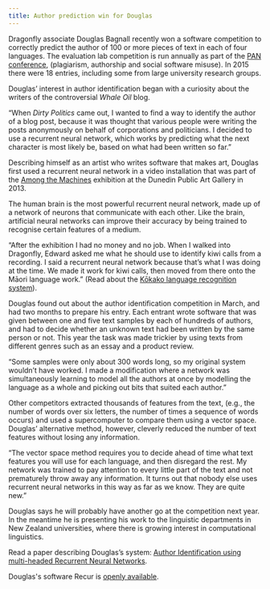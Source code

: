```yaml
---
title: Author prediction win for Douglas 
---
```


Dragonfly associate Douglas Bagnall recently won a software competition to correctly predict the 
author of 100 or more pieces of text in each of four languages. The evaluation lab competition 
is run annually as part of the [PAN conference](http://www.uni-weimar.de/medien/webis/events/pan-15/pan15-web/), (plagiarism, authorship and social software 
misuse). In 2015 there were 18 entries, including some from large university research 
groups.

<!--more-->

Douglas’ interest in author identification began with a curiosity about the writers of the 
controversial *Whale Oil* blog. 

“When *Dirty Politics* came out, I wanted to find a way to identify the author of a blog post, 
because it was thought that various people were writing the posts anonymously on behalf of 
corporations and politicians. I decided to use a recurrent neural network, which works by 
predicting what the next character is most likely be, based on what had been written so far.”

Describing himself as an artist who writes software that makes art, Douglas first used a 
recurrent neural network in a video installation that was part of the [Among the Machines]( 
http://dunedin.art.museum/exhibitions/future/australian_and_nz_artists) exhibition at the 
Dunedin Public Art Gallery in 2013. 

The human brain is the most powerful recurrent neural network, made up of a network of 
neurons that communicate with each other. Like the brain, artificial neural networks can 
improve their accuracy by being trained to recognise certain features of a medium. 

“After the exhibition I had no money and no job. When I walked into Dragonfly, Edward asked 
me what he should use to identify kiwi calls from a recording. I said a recurrent neural network 
because that’s what I was doing at the time. We made it work for kiwi calls, then moved from 
there onto the Māori language work.” (Read about the [Kōkako language recognition system](/news/2015-09-04-kokako-launch.html)).

Douglas found out about the author identification competition in March, and had two months 
to prepare his entry. Each entrant wrote software that was  given between one 
and five text samples by each of hundreds of authors, and had to decide whether 
an unknown text had been written by the same person or not. This year the task was 
made trickier by using texts from different genres such as an essay and a product review. 

“Some samples were only about 300 words long, so my original system wouldn’t have 
worked. I made a modification where a network was simultaneously learning to model all the 
authors at once by modelling the language as a whole and picking out bits that suited each 
author.”

Other competitors extracted thousands of features from the text, (e.g., the number of words 
over six letters, the number of times a sequence of words occurs) and used a supercomputer 
to compare them using a vector space. Douglas’ alternative method, however, 
cleverly reduced the number of text features without losing any information. 

“The vector space method requires you to decide ahead of time what text features you will 
use for each language, and then disregard the rest. My network was trained to pay attention 
to every little part of the text and not prematurely throw away any information. It turns out that 
nobody else uses recurrent neural networks in this way as far as we know. They are quite 
new.” 

Douglas says he will probably have another go at the competition next year. In the meantime 
he is presenting his work to the linguistic departments in New Zealand universities, where 
there is growing interest in computational linguistics. 

Read a paper describing Douglas’s system: [Author Identification using multi-headed Recurrent Neural Networks](http://www.uni-weimar.de/medien/webis/events/pan-15/pan15-papers-final/pan15-authorship-verification/bagnall15-notebook.pdf).

Douglas's software Recur is [openly available](https://github.com/douglasbagnall/recur).
